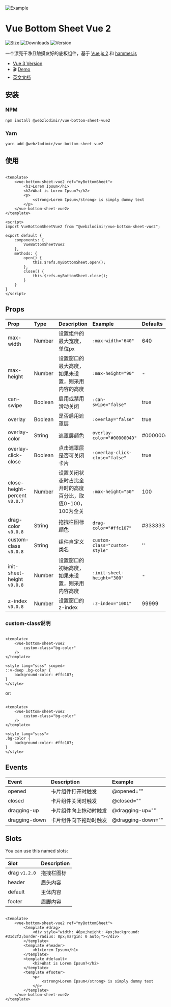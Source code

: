 ![Example](https://bs.vaban.ru/logo.jpg)

# Vue Bottom Sheet Vue 2

![Size](https://img.shields.io/bundlephobia/minzip/@webzlodimir/vue-bottom-sheet-vue2)
![Downloads](https://img.shields.io/npm/dt/@webzlodimir/vue-bottom-sheet-vue2)
![Version](https://img.shields.io/npm/v/@webzlodimir/vue-bottom-sheet-vue2)

一个漂亮干净且触摸友好的底板组件，基于 [Vue.js 2](https://vuejs.org/)
和 [hammer.js](https://hammerjs.github.io/)

- [Vue 3 Version](https://github.com/vaban-ru/vue-bottom-sheet)
- :clapper: [Demo](https://bs2.vaban.ru/)
- [英文文档](https://github.com/vaban-ru/vue-bottom-sheet-vue2)

## 安装

### NPM

```
npm install @webzlodimir/vue-bottom-sheet-vue2
```

### Yarn

```
yarn add @webzlodimir/vue-bottom-sheet-vue2
```

## 使用

```vue

<template>
    <vue-bottom-sheet-vue2 ref="myBottomSheet">
        <h1>Lorem Ipsum</h1>
        <h2>What is Lorem Ipsum?</h2>
        <p>
            <strong>Lorem Ipsum</strong> is simply dummy text
        </p>
    </vue-bottom-sheet-vue2>
</template>

<script>
import VueBottomSheetVue2 from "@webzlodimir/vue-bottom-sheet-vue2";

export default {
    components: {
        VueBottomSheetVue2
    },
    methods: {
        open() {
            this.$refs.myBottomSheet.open();
        },
        close() {
            this.$refs.myBottomSheet.close();
        }
    }
}
</script>
```

## Props

| Prop                          | Type    | Description                       | Example                        | Defaults  |
|:------------------------------|:--------|:----------------------------------|:-------------------------------|:----------|
| max-width                     | Number  | 设置组件的最大宽度，单位px                    | `:max-width="640"`             | 640       |
| max-height                    | Number  | 设置窗口的最大高度，如果未设置，则采用内容的高度          | `:max-height="90"`             | -         |
| can-swipe                     | Boolean | 启用或禁用滑动关闭                         | `:can-swipe="false"`           | true      |
| overlay                       | Boolean | 是否启用遮罩层                           | `:overlay="false"`             | true      |
| overlay-color                 | String  | 遮罩层颜色                             | `overlay-color="#0000004D"`    | #0000004D |
| overlay-click-close           | Boolean | 点击遮罩层是否可关闭卡片                      | `:overlay-click-close="false"` | true      |
| close-height-percent `v0.0.7` | Number  | 设置关闭状态时占比全开时的高度百分比，取值0-100，100为全关 | `:max-height="50"`             | 100       |
| drag-color `v0.0.8`           | String  | 拖拽栏图标颜色                           | `drag-color="#ffc107"`         | #333333   |
| custom-class `v0.0.8`         | String  | 组件自定义类名                           | `custom-class="custom-style"`  | ''        |
| init-sheet-height `v0.0.8`    | Number  | 设置窗口的初始高度，如果未设置，则采用内容高度           | `:init-sheet-height="300"`     | -         |
| z-index `v0.0.8`              | Number  | 设置窗口的z-index                      | `:z-index="1001"`              | 99999     |

### custom-class说明

```vue

<template>
    <vue-bottom-sheet-vue2
        custom-class="bg-color"
    />
</template>

<style lang="scss" scoped>
::v-deep .bg-color {
    background-color: #ffc107;
}
</style>
```

or:

```vue

<template>
    <vue-bottom-sheet-vue2
        custom-class="bg-color"
    />
</template>

<style lang="scss">
.bg-color {
    background-color: #ffc107;
}
</style>
```

## Events

| Event              | Description              | Example                    |
|:-------------------|:-------------------------|:---------------------------|
| opened             | 卡片组件打开时触发                | @opened=""                 |
| closed             | 卡片组件关闭时触发                | @closed=""                 |
| dragging-up        | 卡片组件向上拖动时触发              | @dragging-up=""            |
| dragging-down      | 卡片组件向下拖动时触发              | @dragging-down=""          |

## Slots

You can use this named slots:

| Slot           | Description | 
|:---------------|:------------|
| drag `v1.2.0`  | 拖拽栏图标       | 
| header         | 眉头内容        | 
| default        | 主体内容        |
| footer         | 眉脚内容        |

```vue

<template>
    <vue-bottom-sheet-vue2 ref="myBottomSheet">
        <template #drag>
            <div style="width: 40px;height: 4px;background: #31d2f2;border-radius: 8px;margin: 0 auto;"></div>
        </template>
        <template #header>
            <h1>Lorem Ipsum</h1>
        </template>
        <template #default>
            <h2>What is Lorem Ipsum?</h2>
        </template>
        <template #footer>
            <p>
                <strong>Lorem Ipsum</strong> is simply dummy text
            </p>
        </template>
    </vue-bottom-sheet-vue2>
</template>
```
